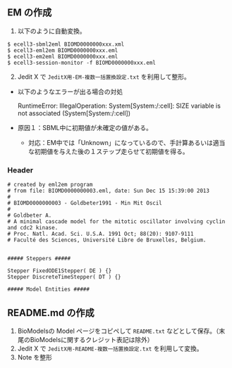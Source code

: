 ## EM の作成

1. 以下のように自動変換。
```
$ ecell3-sbml2eml BIOMD0000000xxx.xml 
$ ecell3-eml2em BIOMD0000000xxx.eml 
$ ecell3-em2eml BIOMD0000000xxx.eml
$ ecell3-session-monitor -f BIOMD0000000xxx.eml
```

2. Jedit X で `JeditX用-EM-複数一括置換設定.txt` を利用して整形。

* 以下のようなエラーが出る場合の対処

    RuntimeError: IllegalOperation: System[System:/:cell]: SIZE variable is not associated (System[System:/:cell])

* 原因１：SBML中に初期値が未確定の値がある。
    * 対応：EM中では「Unknown」になっているので、手計算あるいは適当な初期値を与えた後の１ステップ走らせて初期値を得る。

### Header

```
# created by eml2em program
# from file: BIOMD0000000003.eml, date: Sun Dec 15 15:39:00 2013
#
# BIOMD0000000003 - Goldbeter1991 - Min Mit Oscil
# 
# Goldbeter A. 
# A minimal cascade model for the mitotic oscillator involving cyclin and cdc2 kinase. 
# Proc. Natl. Acad. Sci. U.S.A. 1991 Oct; 88(20): 9107-9111 
# Faculté des Sciences, Université Libre de Bruxelles, Belgium.


##### Steppers #####

Stepper FixedODE1Stepper( DE ) {}
Stepper DiscreteTimeStepper( DT ) {}

##### Model Entities #####
```

## README.md の作成

1. BioModelsの Model ページをコピペして `README.txt` などとして保存。（末尾のBioModelsに関するクレジット表記は除外）
2. Jedit X で `JeditX用-README-複数一括置換設定.txt` を利用して変換。
3. Note を整形